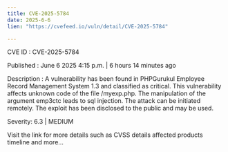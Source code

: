 ```yaml
---
title: CVE-2025-5784
date: 2025-6-6
lien: "https://cvefeed.io/vuln/detail/CVE-2025-5784"

---
```


CVE ID : CVE-2025-5784

Published :  June 6
2025
4:15 p.m. | 6 hours
14 minutes ago

Description : A vulnerability has been found in PHPGurukul Employee Record Management System 1.3 and classified as critical. This vulnerability affects unknown code of the file /myexp.php. The manipulation of the argument emp3ctc leads to sql injection. The attack can be initiated remotely. The exploit has been disclosed to the public and may be used.

Severity: 6.3 | MEDIUM

Visit the link for more details
such as CVSS details
affected products
timeline
and more...
